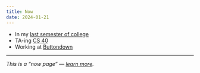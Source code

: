 ```yaml
---
title: Now
date: 2024-01-21
---
```


- In my [last semester of college](https://tufts.benborgers.com)
- TA-ing [CS 40](https://www.cs.tufts.edu/cs/40)
- Working at [Buttondown](https://buttondown.com)

---

_This is a “now page” — [learn more](https://nownownow.com/about)._
